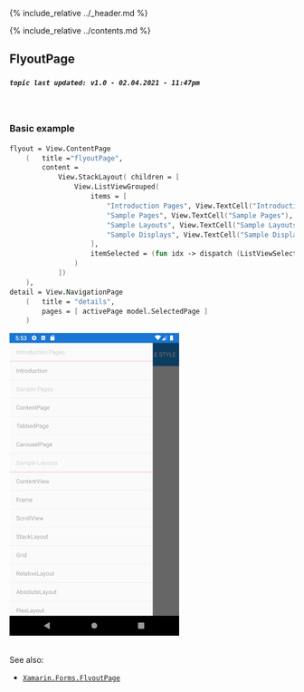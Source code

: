 {% include_relative ../_header.md %}

{% include_relative ../contents.md %}

FlyoutPage
--------
##### `topic last updated: v1.0 - 02.04.2021 - 11:47pm`

<br /> 

### Basic example

```fsharp 
flyout = View.ContentPage
    (   title ="flyoutPage",    
        content = 
            View.StackLayout( children = [
                View.ListViewGrouped(
                    items = [ 
                        "Introduction Pages", View.TextCell("Introduction Pages"), introductionPages
                        "Sample Pages", View.TextCell("Sample Pages"), samplePages
                        "Sample Layouts", View.TextCell("Sample Layouts"), sampleLayouts 
                        "Sample Displays", View.TextCell("Sample Displays"), sampleDisplays
                    ], 
                    itemSelected = (fun idx -> dispatch (ListViewSelectedItemChanged idx.Value))
                )
            ])
    ), 
detail = View.NavigationPage
    (   title = "details",         
        pages = [ activePage model.SelectedPage ] 
    )
```
<img src="../images/pages/flyout-adr-basic.png" width="300">
<br /> <br /> 


See also:

* [`Xamarin.Forms.FlyoutPage`](https://docs.microsoft.com/en-us/dotnet/api/Xamarin.Forms.FlyoutPage)